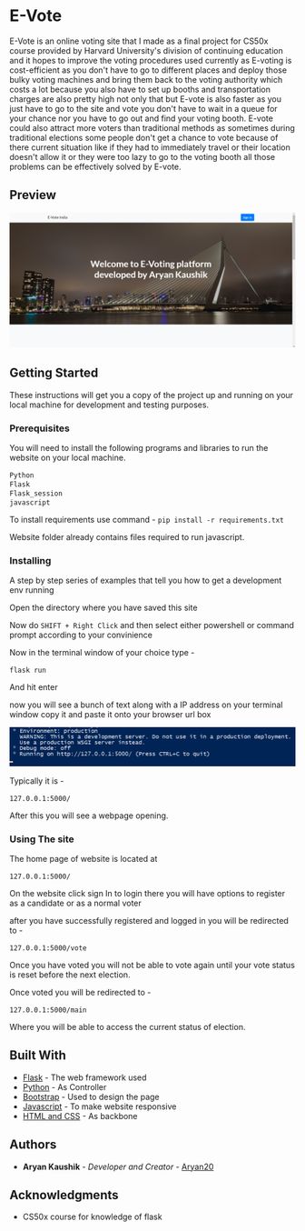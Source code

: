 # E-Vote 

E-Vote is an online voting site that I made as a final project for CS50x course provided by Harvard University's division of continuing education and it hopes to improve the voting procedures used currently as E-voting is cost-efficient as you don't have to go to different places and deploy those bulky voting machines and bring them back to the voting authority which costs a lot because you also have to set up booths and transportation charges are also pretty high not only that but E-vote is also faster as you just have to go to the site and vote you don't have to wait in a queue for your chance nor you have to go out and find your voting booth. E-vote could also attract more voters than traditional methods as sometimes during traditional elections some people don't get a chance to vote because of there current situation like if they had to immediately travel or their location doesn't allow it or they were too lazy to go to the voting booth all those problems can be effectively solved by E-vote.


## Preview
![Homepage preview](preview/home.png)

## Getting Started

These instructions will get you a copy of the project up and running on your local machine for development and testing purposes.

### Prerequisites

You will need to install the following programs and libraries to run the website on your local machine.

```
Python
Flask
Flask_session
javascript
```

To install requirements use command -
`pip install -r requirements.txt`

Website folder already contains files required to run javascript.

### Installing

A step by step series of examples that tell you how to get a development env running

Open the directory where you have saved this site 

Now do `SHIFT + Right Click` and then select either powershell or command prompt according to your convinience

Now in the terminal window of your choice type -

```
flask run
```

And hit enter

now you will see a bunch of text along with a IP address on your terminal window copy it and paste it onto your browser url box

![powershell preview](preview/powershell.png)

Typically it is -

```
127.0.0.1:5000/
```

After this you will see a webpage opening.

### Using The site

The home page of website is located at
```
127.0.0.1:5000/
```
On the website click sign In to login there you will have options to register as a candidate or as a normal voter

after you have successfully registered and logged in you will be redirected to - 
```
127.0.0.1:5000/vote
```

Once you have voted you will not be able to vote again until your vote status is reset before the next election. 

Once voted you will be redirected to - 
```
127.0.0.1:5000/main
```
Where you will be able to access the current status of election.



## Built With

* [Flask]() - The web framework used
* [Python](https://www.python.org/) - As Controller
* [Bootstrap](https://getbootstrap.com/) - Used to design the page
* [Javascript]() - To make website responsive
* [HTML and CSS]() - As backbone


## Authors

* **Aryan Kaushik** - *Developer and Creator* - [Aryan20](https://github.com/Aryan20)


## Acknowledgments

* CS50x course for knowledge of flask

